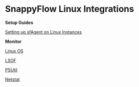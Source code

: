 # SnappyFlow Linux Integrations

**Setup Guides**

[Setting up sfAgent on Linux Instances](/docs/Integrations/os/linux/sfagent_linux)

**Monitor**

[Linux OS](/docs/Integrations/os/linux/linux_os)

[LSOF](/docs/Integrations/os/linux/lsof)

[PSUtil](/docs/Integrations/os/linux/psutil)

[Netstat](/docs/Integrations/os/linux/netstat)

